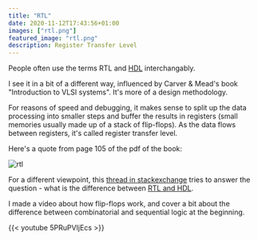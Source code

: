 ```yaml
---
title: "RTL"
date: 2020-11-12T17:43:56+01:00
images: ["rtl.png"]
featured_image: "rtl.png"
description: Register Transfer Level
---
```

People often use the terms RTL and [HDL](/terminology/hdl) interchangably.

I see it in a bit of a different way, influenced by Carver & Mead's book "Introduction to VLSI systems". It's more of a design methodology. 

For reasons of speed and debugging, it makes sense to split up the data processing into smaller steps and buffer the results in registers (small memories usually made up of a stack of flip-flops). As the data flows between registers, it's called register transfer level.

Here's a quote from page 105 of the pdf of the book:

![rtl](/rtl.png)

For a different viewpoint, this [thread in stackexchange](https://electronics.stackexchange.com/questions/69022/rtl-vs-hdl-whats-the-difference) tries to answer the question - what is the difference between [RTL and HDL](/terminology/hdl).

I made a video about how flip-flops work, and cover a bit about the difference between combinatorial and sequential logic at the beginning.

{{< youtube 5PRuPVIjEcs >}}
